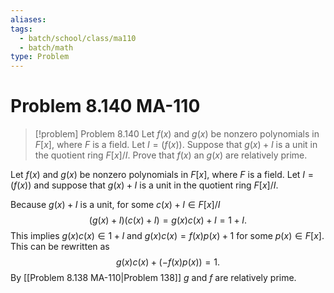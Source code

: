 ```yaml
---
aliases: 
tags:
  - batch/school/class/ma110
  - batch/math
type: Problem
---
```

# Problem 8.140 MA-110

> [!problem] Problem 8.140
> Let $f(x)$ and $g(x)$ be nonzero polynomials in $F[x]$, where $F$ is a field. Let $I=(f(x))$. Suppose that $g(x)+I$ is a unit in the quotient ring $F[x]/I$. Prove that $f(x)$ an $g(x)$ are relatively prime.

Let $f(x)$ and $g(x)$ be nonzero polynomials in $F[x]$, where $F$ is a field. Let $I=(f(x))$ and suppose that $g(x)+I$ is a unit in the quotient ring $F[x]/I$.

Because $g(x)+I$ is a unit, for some $c(x)+I \in F[x]/I$
$$
(g(x)+I)(c(x)+I)=g(x)c(x)+I=1+I.
$$
This implies $g(x)c(x) \in 1+I$ and $g(x)c(x)=f(x)p(x)+1$ for some $p(x) \in F[x]$. This can be rewritten as
$$
g(x)c(x)+(-f(x)p(x))=1.
$$
By [[Problem 8.138 MA-110|Problem 138]] $g$ and $f$ are relatively prime.
